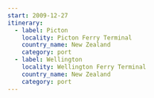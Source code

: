 ```yaml
---
start: 2009-12-27
itinerary:
  - label: Picton
    locality: Picton Ferry Terminal
    country_name: New Zealand
    category: port
  - label: Wellington
    locality: Wellington Ferry Terminal
    country_name: New Zealand
    category: port
---
```

